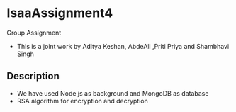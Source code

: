 # IsaaAssignment4
Group Assignment
- This is a joint work by Aditya Keshan, AbdeAli ,Priti Priya and Shambhavi Singh 
## Description
- We have used Node js as background and MongoDB as database
- RSA algorithm for encryption and decryption
